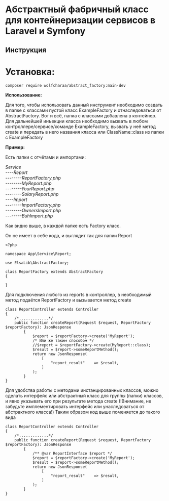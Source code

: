 # Абстрактный фабричный класс для контейнеризации сервисов в Laravel и Symfony

## Инструкция

# Установка:

`composer require wolfcharaa/abstract_factory:main-dev`

**Использование:**

Для того, чтобы использовать данный инструмент необходимо создать в папке с классами пустой класс ExampleFactory и отнаследоваться от AbstractFactory. Вот и всё, папка с классами добавлена в контейнер. Для дальнейшей инъекции класса необходимо вызвать в любом контроллере/сервисе/команде ExampleFactory, вызвать у неё метод create и передать в него названия класса или ClassName::class из папки с ExampleFactory

**Пример:**

Есть папки с отчётами и импортами:

_Service \
----Report \
--------ReportFactory.php \
--------MyReport.php \
--------YourReport.php \
--------SolaryReport.php \
----Import \
--------ImportFactory.php \
--------OwnersImport.php \
--------BuhImport.php_

Как видно выше, в каждой папке есть Factory класс.

Он не имеет в себе кода, и выглядит так для папки Report

```
<?php

namespace App\Service\Report;

use ElsaLib\AbstractFactory;

class ReportFactory extends AbstractFactory
{

}
```

Для подключения любого из reports в контроллер, в необходимый метод подаётся ReportFactory и вызывается метод create

```
class ReportController extends Controller
{
    /*.............*/
    public function createReport(Request $request, ReportFactory $reportFactory): JsonResponse
        {            
            $report = $reportFactory->create('MyReport');
            /* Или же таким способом */
            //$report = $reportFactory->create(MyReport::class);           
            $result = $report->someReportMethod();            
            return new JsonResponse(
                [                    
                    "report_result"    => $result,
                ]
            );
        }
}
```

Для удобства работы с методами инстанцированных классов, можно сделать интерфейс или абстрактный класс для группы (папки) классов, и явно указывать его при результате метода create (!Внимание, не забудьте имплементировать интерфейс или унаследоваться от абстрактного класса!)
Таким образом код выше поменяется до такого вида

```
class ReportController extends Controller
{
    /*.............*/
    public function createReport(Request $request, ReportFactory $reportFactory): JsonResponse
        {                        
            /** @var ReportInterface $report */
            $report = $reportFactory->create('MyReport');        
            $result = $report->someReportMethod();            
            return new JsonResponse(
                [                    
                    "report_result"    => $result,
                ]
            );
        }
}
```